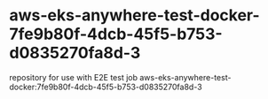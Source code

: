 # aws-eks-anywhere-test-docker-7fe9b80f-4dcb-45f5-b753-d0835270fa8d-3
repository for use with E2E test job aws-eks-anywhere-test-docker:7fe9b80f-4dcb-45f5-b753-d0835270fa8d-3
